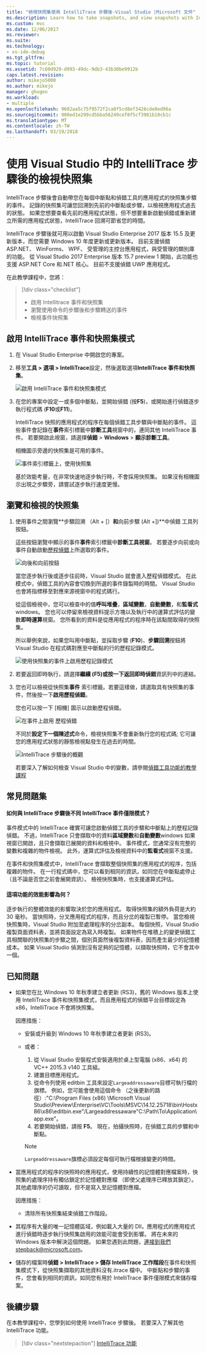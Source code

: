 ```yaml
---
title: "檢視快照集使用 IntelliTrace 步驟後-Visual Studio |Microsoft 文件"
ms.description: Learn how to take snapshots, and view snapshots with IntelliTrace step-back
ms.custom: mvc
ms.date: 12/06/2017
ms.reviewer: 
ms.suite: 
ms.technology:
- vs-ide-debug
ms.tgt_pltfrm: 
ms.topic: tutorial
ms.assetid: 7c60d929-d993-49dc-9db3-43b30be9912b
caps.latest.revision: 
author: mikejo5000
ms.author: mikejo
manager: ghogen
ms.workload:
- multiple
ms.openlocfilehash: 9602aa5c75f9572f2ca0f5cd8ef3426cde8ed96a
ms.sourcegitcommit: 900ed1e299cd5bba56249cef8f5cf3981b10cb1c
ms.translationtype: MT
ms.contentlocale: zh-TW
ms.lasthandoff: 03/19/2018
---
```

# <a name="view-snapshots-using-intellitrace-step-back-in-visual-studio"></a>使用 Visual Studio 中的 IntelliTrace 步驟後的檢視快照集

IntelliTrace 步驟後會自動帶您在每個中斷點和偵錯工具的應用程式的快照集步驟的事件。 記錄的快照集可讓您回溯到先前的中斷點或步驟，以檢視應用程式過去的狀態。 如果您想要查看先前的應用程式狀態，但不想要重新啟動偵錯或重新建立所需的應用程式狀態，IntelliTrace 回溯可節省您的時間。

IntelliTrace 步驟後就可用以啟動 Visual Studio Enterprise 2017 版本 15.5 及更新版本，而您需要 Windows 10 年度更新或更新版本。 目前支援偵錯 ASP.NET、 WinForms、 WPF、 受管理的主控台應用程式，與受管理的類別庫的功能。 從 Visual Studio 2017 Enterprise 版本 15.7 preview 1 開始，此功能也支援 ASP.NET Core 和.NET 核心。 目前不支援偵錯 UWP 應用程式。

在此教學課程中，您將：

> [!div class="checklist"]
> * 啟用 Intellitrace 事件和快照集
> * 瀏覽使用命令的步驟後和步驟轉送的事件
> * 檢視事件快照集
  
## <a name="enable-intellitrace-events-and-snapshots-mode"></a>啟用 IntelliTrace 事件和快照集模式 

1. 在 Visual Studio Enterprise 中開啟您的專案。

1. 移至**工具 > 選項 > IntelliTrace**設定，然後選取選項**IntelliTrace 事件和快照集**。 

    ![啟用 IntelliTrace 事件和快照集模式](../debugger/media/intellitrace-enable-snapshots.png "啟用 IntelliTrace 事件和快照集模式")

1. 在您的專案中設定一或多個中斷點，並開始偵錯 (按**F5**)，或開始進行偵錯逐步執行程式碼 (**F10**或**F11**)。

    IntelliTrace 快照的應用程式的程序在每個偵錯工具步驟與中斷點的事件。 這些事件會記錄在**事件**索引標籤中**診斷工具**視窗中的，連同其他 IntelliTrace 事件。 若要開啟此視窗，請選擇**偵錯** > **Windows** > **顯示診斷工具**。

    相機圖示旁邊的快照集是可用的事件。 

    ![事件索引標籤上，使用快照集](../debugger/media/intellitrace-events-tab-with-snapshots.png "中斷點和執行步驟的快照集的事件 索引標籤")

    基於效能考量，在非常快速地逐步執行時，不會採用快照集。 如果沒有相機圖示出現之步驟旁，請嘗試逐步執行速度更慢。

## <a name="navigate-and-view-snapshots"></a>瀏覽和檢視的快照集

1. 使用事件之間瀏覽**步驟回溯 （Alt + [）**和**向前步驟 (Alt +])**中偵錯 工具列按鈕。

    這些按鈕瀏覽中顯示的事件**事件**索引標籤中**診斷工具視窗**。 若要逐步向前或向事件自動啟動[歷程偵錯](../debugger/historical-debugging.md)上所選取的事件。

    ![向後和向前按鈕](../debugger/media/intellitrace-step-back-icons-description.png "步驟向後和向前步驟按鈕")

    當您逐步執行後或逐步往前時，Visual Studio 就會進入歷程偵錯模式。 在此模式中，偵錯工具的內容會切換到所選的事件錄製時的時間。 Visual Studio 也會將指標移至對應來源視窗中的程式碼行。 

    從這個檢視中，您可以檢查中的值**呼叫堆疊**，**區域變數**，**自動變數**，和**監看式**windows。 您也可以停留來檢視資料提示方塊以及執行中的運算式評估的變數**即時運算**視窗。 您所看到的資料是從應用程式的程序時在該點間取得的快照集。

    所以舉例來說，如果您叫用中斷點，並採取步驟 (**F10**)、**步驟回溯**按鈕將 Visual Studio 在程式碼對應至中斷點的行的歷程記錄模式。 

    ![使用快照集的事件上啟用歷程記錄模式](../debugger/media/intellitrace-historical-mode-with-snapshot.png "啟用快照集的事件的歷程記錄模式")

2. 若要返回即時執行，請選擇**繼續 (F5)**或按一下**返回即時偵錯**資訊列中的連結。 

3. 您也可以檢視從快照集**事件** 索引標籤。若要這樣做，請選取具有快照集的事件，然後按一下**啟用歷程偵錯**。

    您也可以按一下 [相機] 圖示以啟動歷程偵錯。

    ![在事件上啟用 歷程偵錯](../debugger/media/intellitrace-activate-historical-debugging.png "啟用歷程偵錯的事件")

    不同於**設定下一個陳述式**命令，檢視快照集不會重新執行您的程式碼; 它可讓您的應用程式狀態的靜態檢視點發生在過去的時間。

    ![IntelliTrace 步驟後的概觀](../debugger/media/intellitrace-step-back-overview.png "概觀的 IntelliTrace 步驟回")

    若要深入了解如何檢查 Visual Studio 中的變數，請參閱[偵錯工具功能的教學課程](../debugger/debugger-feature-tour.md)  

## <a name="frequently-asked-questions"></a>常見問題集

#### <a name="how-is-intellitrace-step-back-different-from-intellitrace-events-only-mode"></a>如何與 IntelliTrace 步驟後不同 IntelliTrace 事件僅限模式？

事件模式中的 IntelliTrace 確實可讓您啟動偵錯工具的步驟和中斷點上的歷程記錄偵錯。 不過，IntelliTrace 只會擷取中的資料**區域變數**和**自動變數**windows 如果視窗已開啟，且只會擷取已展開的資料和檢視中。 事件模式，您通常沒有完整的變數和複雜的物件檢視。 此外，運算式評估及檢視資料中的**監看式**視窗不支援。 

在事件和快照集模式中，IntelliTrace 會擷取整個快照集的應用程式的程序，包括複雜的物件。 在一行程式碼中，您可以看到相同的資訊，如同您在中斷點處停止 （且不論是否您之前會展開資訊）。 檢視快照集時，也支援運算式評估。  

#### <a name="what-is-the-performance-impact-of-this-feature"></a>這項功能的效能影響為何？ 

逐步執行的整體效能的影響取決於您的應用程式。 取得快照集的額外負荷是大約 30 毫秒。 當快照時，分叉應用程式的程序，而且分岔的複製已暫停。 當您檢視快照集時，Visual Studio 附加至處理程序的分岔副本。 每個快照，Visual Studio 複製頁面資料表，並將頁面設定為寫入時複製。 如果物件在堆積上的變更偵錯工具相關聯的快照集的步驟之間，個別頁面然後複製資料表，因而產生最少的記憶體成本。 如果 Visual Studio 偵測到沒有足夠的記憶體，以擷取快照時，它不會其中一個。
 
## <a name="known-issues"></a>已知問題  
* 如果您在比 Windows 10 年秋季建立者更新 (RS3)，舊的 Windows 版本上使用 IntelliTrace 事件和快照集模式，而且應用程式的偵錯平台目標設定為 x86，IntelliTrace 不會將快照集。

    因應措施：
    * 安裝或升級到 Windows 10 年秋季建立者更新 (RS3)。 
    * 或者： 
        1. 從 Visual Studio 安裝程式安裝適用於桌上型電腦 (x86、x64) 的 VC++ 2015.3 v140 工具組。
        2. 建置目標應用程式。
        3. 從命令列使用 editbin 工具來設定`Largeaddressaware`目標可執行檔的旗標。 例如，您可能會使用這個命令 （之後更新的路徑）:"C:\Program Files (x86) \Microsoft Visual Studio\Preview\Enterprise\VC\Tools\MSVC\14.12.25718\bin\Hostx86\x86\editbin.exe"/Largeaddressaware"C:\Path\To\Application\app.exe"。
        4. 若要開始偵錯，請按 **F5**。 現在，拍攝快照時，在偵錯工具的步驟和中斷點。

        > [!Note]
        > `Largeaddressaware`旗標必須設定每個可執行檔根據變更的時間。

* 當應用程式的程序的快照時的應用程式，使用持續性的記憶體對應檔案時，快照集的處理序持有獨佔鎖定於記憶體對應檔 （即使父處理序已釋放其鎖定）。 其他處理序的仍可讀取，但不是寫入至記憶體對應檔。

    因應措施：
    * 清除所有快照集結束偵錯工作階段。 

* 其程序有大量的唯一記憶體區域，例如載入大量的 Dll，應用程式的應用程式進行偵錯時逐步執行快照集啟用的效能可能會受到影響。 將在未來的 Windows 版本中解決這個問題。 如果您遇到此問題，連接到我們stepback@microsoft.com。 

* 儲存的檔案時**偵錯 > IntelliTrace > 儲存 IntelliTrace 工作階段**在事件和快照集模式下，從快照集擷取的其他資料沒有.itrace 檔中。 中斷點和步驟的事件，您會看到相同的資訊，如同您有用於 IntelliTrace 事件僅限模式來儲存檔案。 

## <a name="next-steps"></a>後續步驟

在本教學課程中，您學到如何使用 IntelliTrace 步驟後。 若要深入了解其他 IntelliTrace 功能。

> [!div class="nextstepaction"]
> [IntelliTrace 功能](../debugger/intellitrace-features.md)
